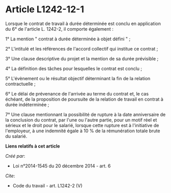 # Article L1242-12-1

Lorsque le contrat de travail à durée déterminée est conclu en application du 6° de l'article L. 1242-2, il comporte
également :

1° La mention " contrat à durée déterminée à objet défini " ;

2° L'intitulé et les références de l'accord collectif qui institue ce contrat ;

3° Une clause descriptive du projet et la mention de sa durée prévisible ;

4° La définition des tâches pour lesquelles le contrat est conclu ;

5° L'évènement ou le résultat objectif déterminant la fin de la relation contractuelle ;

6° Le délai de prévenance de l'arrivée au terme du contrat et, le cas échéant, de la proposition de poursuite de la relation
de travail en contrat à durée indéterminée ;

7° Une clause mentionnant la possibilité de rupture à la date anniversaire de la conclusion du contrat, par l'une ou l'autre
partie, pour un motif réel et sérieux et le droit pour le salarié, lorsque cette rupture est à l'initiative de l'employeur, à
une indemnité égale à 10 % de la rémunération totale brute du salarié.

**Liens relatifs à cet article**

_Créé par_:

  - Loi n°2014-1545 du 20 décembre 2014 - art. 6

_Cite_:

  - Code du travail - art. L1242-2 (V)

